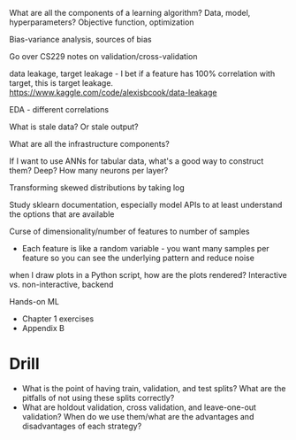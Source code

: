 What are all the components of a learning algorithm? Data, model, hyperparameters? Objective function, optimization

Bias-variance analysis, sources of bias

Go over CS229 notes on validation/cross-validation

data leakage, target leakage - I bet if a feature has 100% correlation with target, this is target leakage. https://www.kaggle.com/code/alexisbcook/data-leakage

EDA - different correlations

What is stale data? Or stale output?

What are all the infrastructure components?

If I want to use ANNs for tabular data, what's a good way to construct them? Deep? How many neurons per layer?

Transforming skewed distributions by taking log

Study sklearn documentation, especially model APIs to at least understand the options that are available

Curse of dimensionality/number of features to number of samples
* Each feature is like a random variable - you want many samples per feature so you can see the underlying pattern and reduce noise

when I draw plots in a Python script, how are the plots rendered? Interactive vs. non-interactive, backend

Hands-on ML
* Chapter 1 exercises
* Appendix B

# Drill

* What is the point of having train, validation, and test splits? What are the pitfalls of not using these splits correctly?
* What are holdout validation, cross validation, and leave-one-out validation? When do we use them/what are the advantages and disadvantages of each strategy?